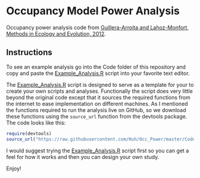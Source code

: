 # Occupancy Model Power Analysis

Occupancy power analysis code from [Guillera-Arroita and Lahoz-Monfort, Methods in Ecology and Evolution, 2012](http://onlinelibrary.wiley.com/doi/10.1111/j.2041-210X.2012.00225.x/abstract). 

##  Instructions
To see an example analysis go into the Code folder of this repository and copy and paste the [Example_Analysis.R](https://raw.githubusercontent.com/Huh/Occ_Power/master/Code/Example_Analysis.R) script into your favorite text editor.  

The [Example_Analysis.R](https://raw.githubusercontent.com/Huh/Occ_Power/master/Code/Example_Analysis.R) script is designed to serve as a template for your to create your own scripts and analyses.  Functionally the script does very little beyond the original code except that it sources the required functions from the internet to ease implementation on different machines.  As I mentioned the functions required to run the analysis live on GitHub, so we download these functions using the `source_url` function from the devtools package.  The code looks like this:

````R
require(devtools)
source_url("https://raw.githubusercontent.com/Huh/Occ_Power/master/Code/PAfuncts.R")
````

I would suggest trying the [Example_Analysis.R](https://raw.githubusercontent.com/Huh/Occ_Power/master/Code/Example_Analysis.R) script first so you can get a feel for how it works and then you can design your own study.

Enjoy!

